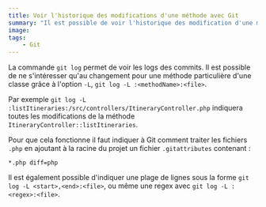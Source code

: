 ```yaml
---
title: Voir l'historique des modifications d'une méthode avec Git
summary: "Il est possible de voir l'historique des modification d'une méthode au sein d'un fichier avec Git avec la command git log"
image:
tags:
    - Git
---
```


La commande `git log` permet de voir les logs des commits. Il est possible de ne s'intéresser qu'au changement pour une méthode particulière d'une classe grâce à l'option `-L`, `git log -L :<methodName>:<file>`.

Par exemple `git log -L :listItineraries:/src/controllers/ItineraryController.php` indiquera toutes les modifications de la méthode `ItineraryController::listItineraries`.

Pour que cela fonctionne il faut indiquer à Git comment traiter les fichiers `.php` en ajoutant à la racine du projet un 
fichier `.gitattributes` contenant :

```
*.php diff=php
```

Il est également possible d'indiquer une plage de lignes sous la forme `git log -L <start>,<end>:<file>`, ou même une regex avec `git log -L :<regex>:<file>`.
